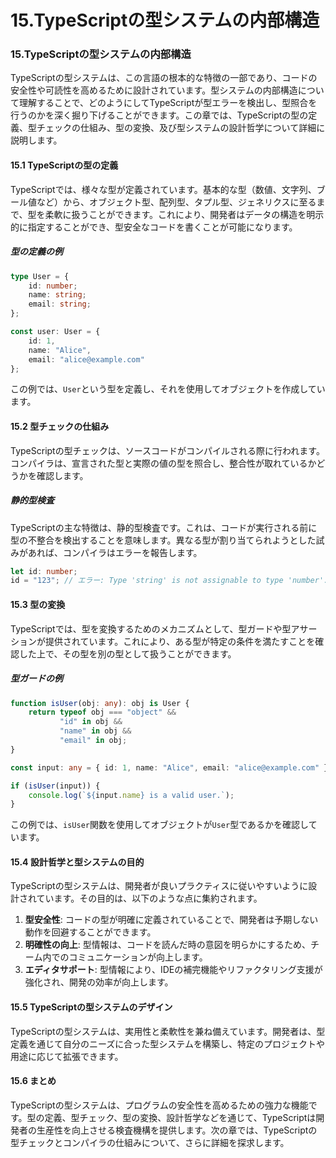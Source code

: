 # 15.TypeScriptの型システムの内部構造

### 15.TypeScriptの型システムの内部構造

TypeScriptの型システムは、この言語の根本的な特徴の一部であり、コードの安全性や可読性を高めるために設計されています。型システムの内部構造について理解することで、どのようにしてTypeScriptが型エラーを検出し、型照合を行うのかを深く掘り下げることができます。この章では、TypeScriptの型の定義、型チェックの仕組み、型の変換、及び型システムの設計哲学について詳細に説明します。

#### 15.1 TypeScriptの型の定義

TypeScriptでは、様々な型が定義されています。基本的な型（数値、文字列、ブール値など）から、オブジェクト型、配列型、タプル型、ジェネリクスに至るまで、型を柔軟に扱うことができます。これにより、開発者はデータの構造を明示的に指定することができ、型安全なコードを書くことが可能になります。

##### 型の定義の例

```typescript
type User = {
    id: number;
    name: string;
    email: string;
};

const user: User = {
    id: 1,
    name: "Alice",
    email: "alice@example.com"
};
```

この例では、`User`という型を定義し、それを使用してオブジェクトを作成しています。

#### 15.2 型チェックの仕組み

TypeScriptの型チェックは、ソースコードがコンパイルされる際に行われます。コンパイラは、宣言された型と実際の値の型を照合し、整合性が取れているかどうかを確認します。

##### 静的型検査

TypeScriptの主な特徴は、静的型検査です。これは、コードが実行される前に型の不整合を検出することを意味します。異なる型が割り当てられようとした試みがあれば、コンパイラはエラーを報告します。

```typescript
let id: number;
id = "123"; // エラー: Type 'string' is not assignable to type 'number'.
```

#### 15.3 型の変換

TypeScriptでは、型を変換するためのメカニズムとして、型ガードや型アサーションが提供されています。これにより、ある型が特定の条件を満たすことを確認した上で、その型を別の型として扱うことができます。

##### 型ガードの例

```typescript
function isUser(obj: any): obj is User {
    return typeof obj === "object" && 
           "id" in obj && 
           "name" in obj && 
           "email" in obj;
}

const input: any = { id: 1, name: "Alice", email: "alice@example.com" };

if (isUser(input)) {
    console.log(`${input.name} is a valid user.`);
}
```

この例では、`isUser`関数を使用してオブジェクトが`User`型であるかを確認しています。

#### 15.4 設計哲学と型システムの目的

TypeScriptの型システムは、開発者が良いプラクティスに従いやすいように設計されています。その目的は、以下のような点に集約されます。

1. **型安全性**: コードの型が明確に定義されていることで、開発者は予期しない動作を回避することができます。
2. **明確性の向上**: 型情報は、コードを読んだ時の意図を明らかにするため、チーム内でのコミュニケーションが向上します。
3. **エディタサポート**: 型情報により、IDEの補完機能やリファクタリング支援が強化され、開発の効率が向上します。

#### 15.5 TypeScriptの型システムのデザイン

TypeScriptの型システムは、実用性と柔軟性を兼ね備えています。開発者は、型定義を通じて自分のニーズに合った型システムを構築し、特定のプロジェクトや用途に応じて拡張できます。

#### 15.6 まとめ

TypeScriptの型システムは、プログラムの安全性を高めるための強力な機能です。型の定義、型チェック、型の変換、設計哲学などを通じて、TypeScriptは開発者の生産性を向上させる検査機構を提供します。次の章では、TypeScriptの型チェックとコンパイラの仕組みについて、さらに詳細を探求します。

